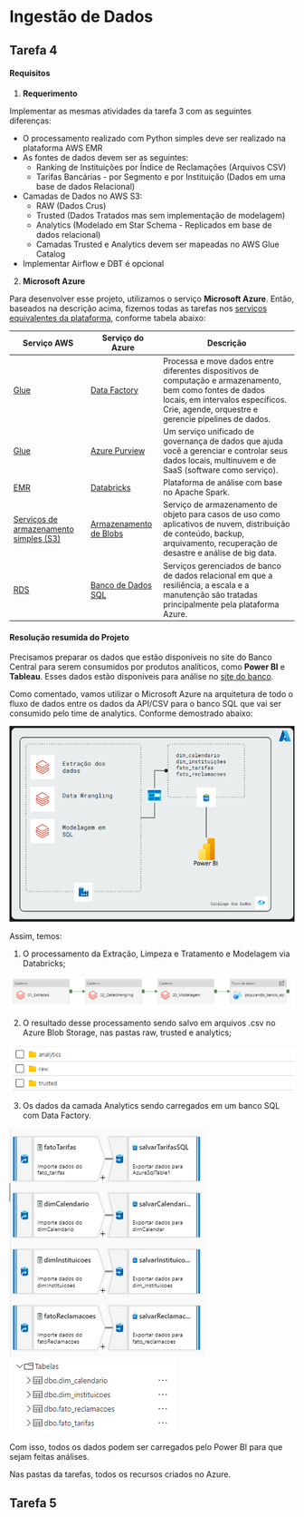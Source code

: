 

# Ingestão de Dados

## Tarefa 4

#### Requisitos

1. **Requerimento**

Implementar as mesmas atividades da tarefa 3 com as seguintes diferenças:
 - O processamento realizado com Python simples deve ser realizado na plataforma AWS EMR
 - As fontes de dados devem ser as seguintes:
	- Ranking de Instituições por Índice de Reclamações (Arquivos CSV)
	- Tarifas Bancárias - por Segmento e por Instituição (Dados em uma base de dados Relacional)
 - Camadas de Dados no AWS S3:
	 - RAW (Dados Crus)
	 - Trusted (Dados Tratados mas sem implementação de modelagem)
	 - Analytics (Modelado em Star Schema - Replicados em base de dados relacional)
	 - Camadas Trusted e Analytics devem ser mapeadas no AWS Glue Catalog
 - Implementar Airflow e DBT é opcional
 
2. **Microsoft Azure**

Para desenvolver esse projeto, utilizamos o serviço **Microsoft Azure**. Então, baseados na descrição acima, fizemos todas as tarefas nos [serviços equivalentes da plataforma](https://docs.microsoft.com/pt-br/azure/architecture/aws-professional/services), conforme tabela abaixo:

|  Serviço AWS | Serviço do Azure | Descrição |
|--|--|--|
|[Glue](https://aws.amazon.com/glue)  | [Data Factory](https://azure.microsoft.com/services/data-factory) |Processa e move dados entre diferentes dispositivos de computação e armazenamento, bem como fontes de dados locais, em intervalos específicos. Crie, agende, orquestre e gerencie pipelines de dados. |
| [Glue](https://aws.amazon.com/glue)| [Azure Purview](https://azure.microsoft.com/services/purview)|Um serviço unificado de governança de dados que ajuda você a gerenciar e controlar seus dados locais, multinuvem e de SaaS (software como serviço).
| [EMR](https://aws.amazon.com/emr) | [Databricks](https://azure.microsoft.com/services/databricks) | Plataforma de análise com base no Apache Spark.
|[Serviços de armazenamento simples (S3)](https://aws.amazon.com/s3/) | [Armazenamento de Blobs](https://docs.microsoft.com/pt-br/azure/storage/blobs/storage-blobs-introduction) | Serviço de armazenamento de objeto para casos de uso como aplicativos de nuvem, distribuição de conteúdo, backup, arquivamento, recuperação de desastre e análise de big data.
|  [RDS](https://aws.amazon.com/rds) | [Banco de Dados SQL](https://azure.microsoft.com/services/sql-database)  | Serviços gerenciados de banco de dados relacional em que a resiliência, a escala e a manutenção são tratadas principalmente pela plataforma Azure.




#### Resolução resumida do Projeto

Precisamos preparar os dados que estão disponíveis no site do Banco Central para serem consumidos por produtos analíticos, como **Power BI** e **Tableau**.  Esses dados estão disponíveis para análise no [site do banco](https://www.bcb.gov.br/estabilidadefinanceira/tarifas_bancarias).

Como comentado, vamos utilizar o Microsoft Azure na arquitetura de todo o fluxo de dados entre os dados da API/CSV para o banco SQL que vai ser consumido pelo time de analytics. Conforme demostrado abaixo:

<img src="https://github.com/EvanderSiqueira/ingestao_dados/blob/2774c4b3a22f3cdfb44576f709337a501d97785a/tarefa%204/esquema%20de%20dados.png" />

Assim, temos:

 1. O processamento da Extração, Limpeza e Tratamento e Modelagem via Databricks;
 
 <img src="https://github.com/EvanderSiqueira/ingestao_dados/blob/main/tarefa%204/databricks.png" />

 2. O resultado desse processamento sendo salvo em arquivos .csv no Azure Blob Storage, nas pastas raw, trusted e analytics;

 <img src="https://github.com/EvanderSiqueira/ingestao_dados/blob/main/tarefa%204/blob%20storage.png" />


 3. Os dados da camada Analytics sendo carregados em um banco SQL com Data Factory.   

 <img src="https://github.com/EvanderSiqueira/ingestao_dados/blob/main/tarefa%204/carregamento%20dos%20dados.png" />

 <img src="https://github.com/EvanderSiqueira/ingestao_dados/blob/main/tarefa%204/sql.png" />

Com isso, todos os dados podem ser carregados pelo Power BI para que sejam feitas análises.

Nas pastas da tarefas, todos os recursos criados no Azure.

## Tarefa 5
